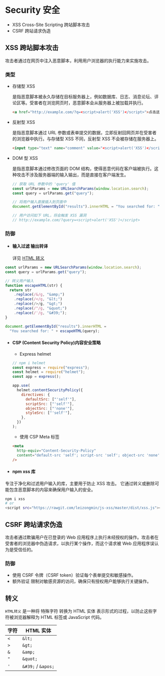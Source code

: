# Security 安全

- XSS Cross-Site Scripting 跨站脚本攻击
- CSRF 跨站请求伪造

## XSS 跨站脚本攻击

攻击者通过在网页中注入恶意脚本，利用用户浏览器的执行能力来实施攻击。

### 类型

- 存储型 XSS

  是指恶意脚本被永久存储在目标服务器上，例如数据库、日志、消息论坛、评论区等。受害者在浏览网页时，恶意脚本会从服务器上被加载并执行。

  ```html
  <a href="http://example.com/?q=<script>alert('XSS')</script>">点击这里</a>
  ```

- 反射型 XSS

  是指恶意脚本通过 URL 参数或表单提交的数据，立即反射回网页并在受害者的浏览器中执行。与存储型 XSS 不同，反射型 XSS 不会被存储在服务器上。

  ```html
  <input type="text" name="comment" value="<script>alert('XSS')</script>" />
  ```

- DOM 型 XSS

  是指恶意脚本通过修改页面的 DOM 结构，使得恶意代码在客户端被执行。这种攻击不涉及服务器端的输入输出，而是直接在客户端发生。

  ```js
  // 获取 URL 参数中的 'query' 值
  const urlParams = new URLSearchParams(window.location.search);
  const query = urlParams.get("query");

  // 将用户输入直接插入到页面中
  document.getElementById("results").innerHTML = "You searched for: " + query;

  // 用户访问如下 URL，将会触发 XSS 漏洞
  // http://example.com/?query=<script>alert('XSS')</script>
  ```

### 防御

- #### 输入过滤 输出转译
  详见 [HTML 转义](#转义)

```js
const urlParams = new URLSearchParams(window.location.search);
const query = urlParams.get("query");

// 转义用户输入
function escapeHTML(str) {
  return str
    .replace(/&/g, "&amp;")
    .replace(/</g, "&lt;")
    .replace(/>/g, "&gt;")
    .replace(/"/g, "&quot;")
    .replace(/'/g, "&#39;");
}

document.getElementById("results").innerHTML =
  "You searched for: " + escapeHTML(query);
```

- #### CSP (Content Security Policy)内容安全策略

  - Express helmet

  ```js
  // npm i helmet
  const express = require("express");
  const helmet = require("helmet");
  const app = express();

  app.use(
    helmet.contentSecurityPolicy({
      directives: {
        defaultSrc: ["'self'"],
        scriptSrc: ["'self'"],
        objectSrc: ["'none'"],
        styleSrc: ["'self'"],
      },
    })
  );
  ```

  - 使用 CSP Meta 标签

  ```html
  <meta
    http-equiv="Content-Security-Policy"
    content="default-src 'self'; script-src 'self'; object-src 'none'; style-src 'self';"
  />
  ```

- #### npm xss 库

专注于净化和过滤用户输入的库，主要用于防止 XSS 攻击。
它通过转义或删除可能包含恶意脚本的内容来确保用户输入的安全。

```bash
npm i xss
# or
<script src="https://rawgit.com/leizongmin/js-xss/master/dist/xss.js"></script>
```

## CSRF 跨站请求伪造

攻击者通过欺骗用户在已登录的 Web 应用程序上执行未经授权的操作。攻击者在受害者的浏览器中伪造请求，以执行某个操作，而这个请求被 Web 应用程序误认为是受信任的。

### 防御

- 使用 CSRF 令牌（CSRF token）验证每个表单提交和敏感操作。
- 额外验证 限制对敏感资源的访问，确保只有授权用户能够执行关键操作。

## 转义

`HTML转义` 是一种将 特殊字符 转换为 HTML 实体 表示形式的过程，以防止这些字符被浏览器解释为 HTML 标签或 JavaScript 代码。

| 字符 | HTML 实体          |
| ---- | ------------------ |
| `<`  | `&lt;`             |
| `>`  | `&gt;`             |
| `&`  | `&amp;`            |
| `"`  | `&quot;`           |
| `'`  | `&#39;` / `&apos;` |
